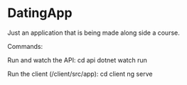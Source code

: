# DatingApp

Just an application that is being made along side a course.

Commands:

Run and watch the API:
    cd api
    dotnet watch run

Run the client (/client/src/app):
    cd client
    ng serve
